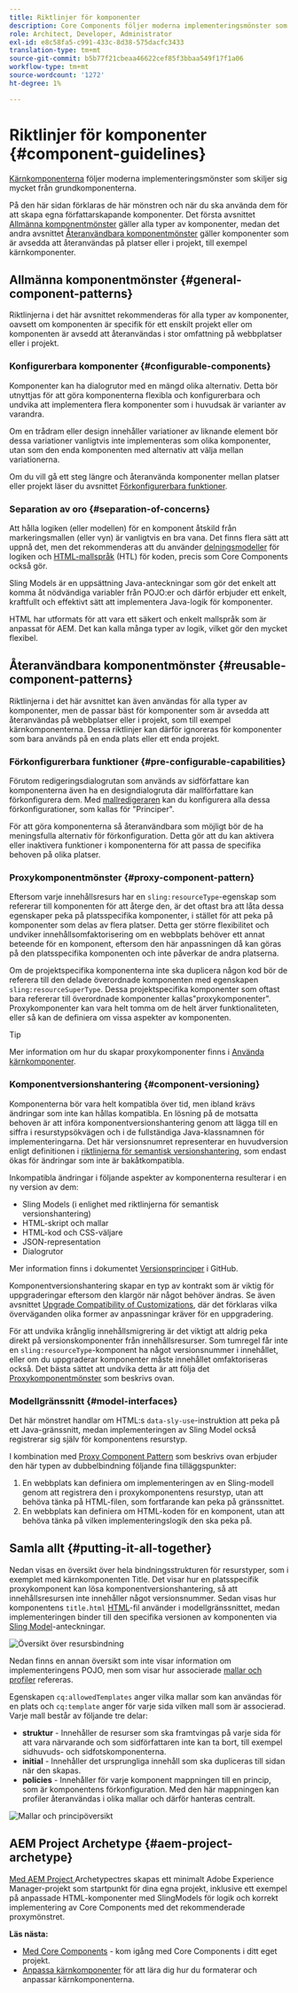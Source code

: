 ```yaml
---
title: Riktlinjer för komponenter
description: Core Components följer moderna implementeringsmönster som skiljer sig mycket från grundkomponenterna.
role: Architect, Developer, Administrator
exl-id: e8c58fa5-c991-433c-8d38-575dacfc3433
translation-type: tm+mt
source-git-commit: b5b77f21cbeaa46622cef85f3bbaa549f17f1a06
workflow-type: tm+mt
source-wordcount: '1272'
ht-degree: 1%

---
```


# Riktlinjer för komponenter {#component-guidelines}

[Kärnkomponenterna](overview.md) följer moderna implementeringsmönster som skiljer sig mycket från grundkomponenterna.

På den här sidan förklaras de här mönstren och när du ska använda dem för att skapa egna författarskapande komponenter. Det första avsnittet [Allmänna komponentmönster](#general-component-patterns) gäller alla typer av komponenter, medan det andra avsnittet [Återanvändbara komponentmönster](#reusable-component-patterns) gäller komponenter som är avsedda att återanvändas på platser eller i projekt, till exempel kärnkomponenter.

## Allmänna komponentmönster {#general-component-patterns}

Riktlinjerna i det här avsnittet rekommenderas för alla typer av komponenter, oavsett om komponenten är specifik för ett enskilt projekt eller om komponenten är avsedd att återanvändas i stor omfattning på webbplatser eller i projekt.

### Konfigurerbara komponenter {#configurable-components}

Komponenter kan ha dialogrutor med en mängd olika alternativ. Detta bör utnyttjas för att göra komponenterna flexibla och konfigurerbara och undvika att implementera flera komponenter som i huvudsak är varianter av varandra.

Om en trådram eller design innehåller variationer av liknande element bör dessa variationer vanligtvis inte implementeras som olika komponenter, utan som den enda komponenten med alternativ att välja mellan variationerna.

Om du vill gå ett steg längre och återanvända komponenter mellan platser eller projekt läser du avsnittet [Förkonfigurerbara funktioner](#pre-configurable-capabilities).

### Separation av oro {#separation-of-concerns}

Att hålla logiken (eller modellen) för en komponent åtskild från markeringsmallen (eller vyn) är vanligtvis en bra vana. Det finns flera sätt att uppnå det, men det rekommenderas att du använder [delningsmodeller](https://sling.apache.org/documentation/bundles/models.html) för logiken och [HTML-mallspråk](https://docs.adobe.com/content/help/en/experience-manager-htl/using/overview.html) (HTL) för koden, precis som Core Components också gör.

Sling Models är en uppsättning Java-anteckningar som gör det enkelt att komma åt nödvändiga variabler från POJO:er och därför erbjuder ett enkelt, kraftfullt och effektivt sätt att implementera Java-logik för komponenter.

HTML har utformats för att vara ett säkert och enkelt mallspråk som är anpassat för AEM. Det kan kalla många typer av logik, vilket gör den mycket flexibel.

## Återanvändbara komponentmönster {#reusable-component-patterns}

Riktlinjerna i det här avsnittet kan även användas för alla typer av komponenter, men de passar bäst för komponenter som är avsedda att återanvändas på webbplatser eller i projekt, som till exempel kärnkomponenterna. Dessa riktlinjer kan därför ignoreras för komponenter som bara används på en enda plats eller ett enda projekt.

### Förkonfigurerbara funktioner {#pre-configurable-capabilities}

Förutom redigeringsdialogrutan som används av sidförfattare kan komponenterna även ha en designdialogruta där mallförfattare kan förkonfigurera dem. Med [mallredigeraren](https://docs.adobe.com/content/help/en/experience-manager-cloud-service/sites/authoring/features/templates.html) kan du konfigurera alla dessa förkonfigurationer, som kallas för &quot;Principer&quot;.

För att göra komponenterna så återanvändbara som möjligt bör de ha meningsfulla alternativ för förkonfiguration. Detta gör att du kan aktivera eller inaktivera funktioner i komponenterna för att passa de specifika behoven på olika platser.

### Proxykomponentmönster {#proxy-component-pattern}

Eftersom varje innehållsresurs har en `sling:resourceType`-egenskap som refererar till komponenten för att återge den, är det oftast bra att låta dessa egenskaper peka på platsspecifika komponenter, i stället för att peka på komponenter som delas av flera platser. Detta ger större flexibilitet och undviker innehållsomfaktorisering om en webbplats behöver ett annat beteende för en komponent, eftersom den här anpassningen då kan göras på den platsspecifika komponenten och inte påverkar de andra platserna.

Om de projektspecifika komponenterna inte ska duplicera någon kod bör de referera till den delade överordnade komponenten med egenskapen `sling:resourceSuperType`. Dessa projektspecifika komponenter som oftast bara refererar till överordnade komponenter kallas&quot;proxykomponenter&quot;. Proxykomponenter kan vara helt tomma om de helt ärver funktionaliteten, eller så kan de definiera om vissa aspekter av komponenten.

>[!TIP]
>
>Mer information om hur du skapar proxykomponenter finns i [Använda kärnkomponenter](/help/get-started/using.md#create-proxy-components).

### Komponentversionshantering {#component-versioning}

Komponenterna bör vara helt kompatibla över tid, men ibland krävs ändringar som inte kan hållas kompatibla. En lösning på de motsatta behoven är att införa komponentversionshantering genom att lägga till en siffra i resurstypsökvägen och i de fullständiga Java-klassnamnen för implementeringarna. Det här versionsnumret representerar en huvudversion enligt definitionen i [riktlinjerna för semantisk versionshantering](https://semver.org/), som endast ökas för ändringar som inte är bakåtkompatibla.

Inkompatibla ändringar i följande aspekter av komponenterna resulterar i en ny version av dem:

* Sling Models (i enlighet med riktlinjerna för semantisk versionshantering)
* HTML-skript och mallar
* HTML-kod och CSS-väljare
* JSON-representation
* Dialogrutor

Mer information finns i dokumentet [Versionsprinciper](https://github.com/adobe/aem-core-wcm-components/wiki/Versioning-Policies) i GitHub.

Komponentversionshantering skapar en typ av kontrakt som är viktig för uppgraderingar eftersom den klargör när något behöver ändras. Se även avsnittet [Upgrade Compatibility of Customizations](customizing.md#upgrade-compatibility-of-customizations), där det förklaras vilka överväganden olika former av anpassningar kräver för en uppgradering.

För att undvika krånglig innehållsmigrering är det viktigt att aldrig peka direkt på versionskomponenter från innehållsresurser. Som tumregel får inte en `sling:resourceType`-komponent ha något versionsnummer i innehållet, eller om du uppgraderar komponenter måste innehållet omfaktoriseras också. Det bästa sättet att undvika detta är att följa det [Proxykomponentmönster](#proxy-component-pattern) som beskrivs ovan.

### Modellgränssnitt {#model-interfaces}

Det här mönstret handlar om HTML:s `data-sly-use`-instruktion att peka på ett Java-gränssnitt, medan implementeringen av Sling Model också registrerar sig själv för komponentens resurstyp.

I kombination med [Proxy Component Pattern](#proxy-component-pattern) som beskrivs ovan erbjuder den här typen av dubbelbindning följande fina tilläggspunkter:

1. En webbplats kan definiera om implementeringen av en Sling-modell genom att registrera den i proxykomponentens resurstyp, utan att behöva tänka på HTML-filen, som fortfarande kan peka på gränssnittet.
1. En webbplats kan definiera om HTML-koden för en komponent, utan att behöva tänka på vilken implementeringslogik den ska peka på.

## Samla allt {#putting-it-all-together}

Nedan visas en översikt över hela bindningsstrukturen för resurstyper, som i exemplet med kärnkomponenten Title. Det visar hur en platsspecifik proxykomponent kan lösa komponentversionshantering, så att innehållsresursen inte innehåller något versionsnummer. Sedan visas hur komponentens `title.html` [HTML](https://docs.adobe.com/content/help/en/experience-manager-htl/using/overview.html)-fil använder i modellgränssnittet, medan implementeringen binder till den specifika versionen av komponenten via [Sling Model](https://sling.apache.org/documentation/bundles/models.html)-anteckningar.

![Översikt över resursbindning](/help/assets/chlimage_1-32.png)

Nedan finns en annan översikt som inte visar information om implementeringens POJO, men som visar hur associerade [mallar och profiler](https://docs.adobe.com/content/help/en/experience-manager-cloud-service/implementing/components-templates/templates.html) refereras.

Egenskapen `cq:allowedTemplates` anger vilka mallar som kan användas för en plats och `cq:template` anger för varje sida vilken mall som är associerad. Varje mall består av följande tre delar:

* **struktur**  - Innehåller de resurser som ska framtvingas på varje sida för att vara närvarande och som sidförfattaren inte kan ta bort, till exempel sidhuvuds- och sidfotskomponenterna.
* **initial**  - Innehåller det ursprungliga innehåll som ska dupliceras till sidan när den skapas.
* **policies**  - Innehåller för varje komponent mappningen till en princip, som är komponentens förkonfiguration. Med den här mappningen kan profiler återanvändas i olika mallar och därför hanteras centralt.

![Mallar och principöversikt](/help/assets/screen_shot_2018-12-07at093102.png)

## AEM Project Archetype {#aem-project-archetype}

[Med AEM Project ](/help/developing/archetype/overview.md) Archetypectres skapas ett minimalt Adobe Experience Manager-projekt som startpunkt för dina egna projekt, inklusive ett exempel på anpassade HTML-komponenter med SlingModels för logik och korrekt implementering av Core Components med det rekommenderade proxymönstret.

**Läs nästa:**

* [Med Core Components](/help/get-started/using.md)  - kom igång med Core Components i ditt eget projekt.
* [Anpassa kärnkomponenter](customizing.md)  för att lära dig hur du formaterar och anpassar kärnkomponenterna.
